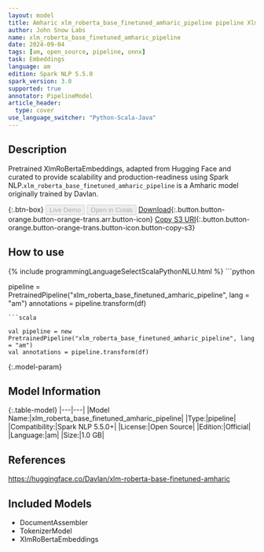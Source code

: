 ```yaml
---
layout: model
title: Amharic xlm_roberta_base_finetuned_amharic_pipeline pipeline XlmRoBertaEmbeddings from Davlan
author: John Snow Labs
name: xlm_roberta_base_finetuned_amharic_pipeline
date: 2024-09-04
tags: [am, open_source, pipeline, onnx]
task: Embeddings
language: am
edition: Spark NLP 5.5.0
spark_version: 3.0
supported: true
annotator: PipelineModel
article_header:
  type: cover
use_language_switcher: "Python-Scala-Java"
---
```


## Description

Pretrained XlmRoBertaEmbeddings, adapted from Hugging Face and curated to provide scalability and production-readiness using Spark NLP.`xlm_roberta_base_finetuned_amharic_pipeline` is a Amharic model originally trained by Davlan.

{:.btn-box}
<button class="button button-orange" disabled>Live Demo</button>
<button class="button button-orange" disabled>Open in Colab</button>
[Download](https://s3.amazonaws.com/auxdata.johnsnowlabs.com/public/models/xlm_roberta_base_finetuned_amharic_pipeline_am_5.5.0_3.0_1725416891066.zip){:.button.button-orange.button-orange-trans.arr.button-icon}
[Copy S3 URI](s3://auxdata.johnsnowlabs.com/public/models/xlm_roberta_base_finetuned_amharic_pipeline_am_5.5.0_3.0_1725416891066.zip){:.button.button-orange.button-orange-trans.button-icon.button-copy-s3}

## How to use



<div class="tabs-box" markdown="1">
{% include programmingLanguageSelectScalaPythonNLU.html %}
```python

pipeline = PretrainedPipeline("xlm_roberta_base_finetuned_amharic_pipeline", lang = "am")
annotations =  pipeline.transform(df)   

```
```scala

val pipeline = new PretrainedPipeline("xlm_roberta_base_finetuned_amharic_pipeline", lang = "am")
val annotations = pipeline.transform(df)

```
</div>

{:.model-param}
## Model Information

{:.table-model}
|---|---|
|Model Name:|xlm_roberta_base_finetuned_amharic_pipeline|
|Type:|pipeline|
|Compatibility:|Spark NLP 5.5.0+|
|License:|Open Source|
|Edition:|Official|
|Language:|am|
|Size:|1.0 GB|

## References

https://huggingface.co/Davlan/xlm-roberta-base-finetuned-amharic

## Included Models

- DocumentAssembler
- TokenizerModel
- XlmRoBertaEmbeddings